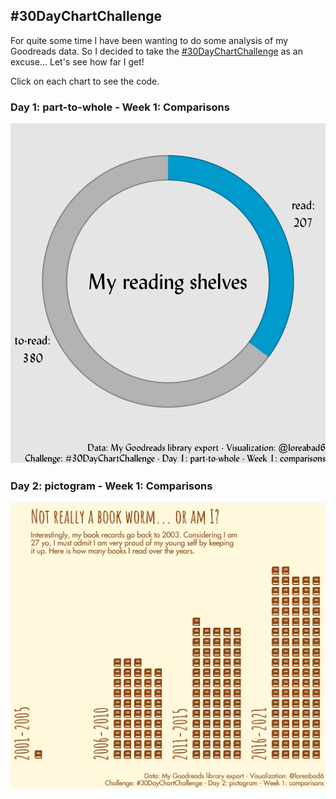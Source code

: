 ## #30DayChartChallenge

For quite some time I have been wanting to do some analysis of my Goodreads data. So I decided to take the [#30DayChartChallenge](https://twitter.com/hashtag/30DayChartChallenge) as an excuse...
Let's see how far I get!

Click on each chart to see the code.

### Day 1: part-to-whole - Week 1: Comparisons
[![](charts/day_1.png)](R/day_1_part-to-whole.R)

### Day 2: pictogram - Week 1: Comparisons
[![](charts/day_2.png)](R/day_2_pictogram.R)

